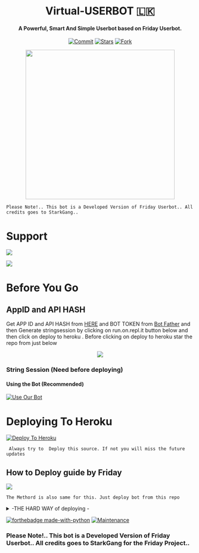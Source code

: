 


<h1 align="center"><b> Virtual-USERBOT 🇱🇰  </b></h1>
<h4 align="center">A Powerful, Smart And Simple Userbot based on Friday Userbot.</h4>

<p align="center">
    <a href="https://github.com/inukaasith/virtualuserbot/commits/master"><img src="https://img.shields.io/github/last-commit/inukaasith/virtualuserbot/master?label=Last%20Commit&style=flat-square&logo=github&color=F10070" alt="Commit" /></a>
    <a href="https://github.com/inukaasith/virtualuserbot/stargazers"><img src="https://img.shields.io/github/stars/inukaasith/virtualuserbot?label=Stars&style=flat-square&logo=github&color=F10070" alt="Stars" /></a>
    <a href="https://github.com/inukaasith/virtualuserbot/network/members"><img src="https://img.shields.io/github/forks/inukaasith/virtualuserbot?label=Fork&style=flat-square&logo=github&color=F10070" alt="Fork" /></a>
</p>

<p align="center"><a href="https://t.me/InfinityJE"><img src="https://telegra.ph/file/0e7a45ed44e17ce68d8cd.png" width="400"></a></p> 

``` Please Note!.. This bot is a Developed Version of Friday Userbot.. All credits goes to StarkGang.. ```

# Support

<a href="https://t.me/InfJE"><img src="https://img.shields.io/badge/Join-Telegram%20Channel-red.svg?logo=Telegram"></a>

<a href="https://t.me/infinityje"><img src="https://img.shields.io/badge/Join-Telegram%20Group-blue.svg?logo=telegram"></a>



# Before You Go

##    AppID and API HASH

Get APP ID and API HASH from [HERE](https://my.telegram.org) and BOT TOKEN from [Bot Father](https://t.me/botfather) and then Generate stringsession by clicking on run.on.repl.it button below and then click on deploy to heroku . Before clicking on deploy to heroku star the repo from just below
<p align="center">
  
  <a href="https://github.com/inukaasith/virtualuserbot">
    <img src="https://img.shields.io/github/stars/inukaasith/virtualuserbot?style=social">
  </a>
</p>


###    String Session (Need before deploying)
#### Using the Bot (Recommended)
[![Use Our Bot](https://img.shields.io/badge/StringSessionGenerator-Use%20Bot-brightgreen)](https://t.me/stringsessionbot)


# Deploying To Heroku

[![Deploy To Heroku](https://www.herokucdn.com/deploy/button.svg)](https://heroku.com/deploy?template=https://github.com/Inukaasith/virtualuserbot)

``` Always try to  Deploy this source. If not you will miss the future updates```


## How to Deploy guide by Friday

<a href="https://youtu.be/xfHcm_e92eQ"><img src="https://img.shields.io/badge/How%20To-Deploy-red.svg?logo=Youtube"></a>

``` The Methord is also same for this. Just deploy bot from this repo ```








<details>
<summary>-THE HARD WAY of deploying -</summary>

# String Session (Hard Way)
## Repl (not recommended)

[![Run on Repl.it](https://repl.it/badge/github/STARKGANG/friday)](https://friday.midhunkm1294.repl.run)

Simply clone the repository and run the main file:
```sh
# Install Git First.
git clone https://github.com/Inukaasith/VirtualUserbot
# Open Git Cloned File
cd FridayUserbot
# Config Virtual Env
virtualenv -p /usr/bin/python3 venv
. ./venv/bin/activate
# Install All Requirements 
pip install -r requirements.txt
# Create local_config.py with variables as given below
# Start Bot 
python3 -m fridaybot
```







# Mandatory Vars
```
[+] Only two of the environment variables are mandatory.

[+] This is because of telethon.errors.rpc_error_list.ApiIdPublishedFloodError

    [-] APP_ID:   You can get this value from https://my.telegram.org
    [-] API_HASH :   You can get this value from https://my.telegram.org
    
[+] The virtualUserbot will not work without setting the mandatory vars.
```






# Licence
[![GNU GPLv3 Image](https://www.gnu.org/graphics/gplv3-127x51.png)](http://www.gnu.org/licenses/gpl-3.0.en.html)  

FridayUserbot is Free Software: You can use, study share and improve it at your
will. Specifically you can redistribute and/or modify it under the terms of the
[GNU General Public License](https://www.gnu.org/licenses/gpl.html) as
published by the Free Software Foundation, either version 3 of the License, or
(at your option) any later version. 
</details>

[![forthebadge made-with-python](http://ForTheBadge.com/images/badges/made-with-python.svg)](https://www.python.org/)
[![Maintenance](https://img.shields.io/badge/Maintained%3F-yes-green.svg)](https://github.com/inukaasith/virtualuserbot/graphs/commit-activity)

### Please Note!.. This bot is a Developed Version of Friday Userbot.. All credits goes to StarkGang for the Friday Project..
